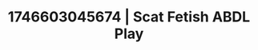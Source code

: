 ---
categories:
- Whispered desires
- AI-generated
- Fantasy kink
- Deep intimacy
- Erotic voice acting
- Neon-lit seduction
- ASMR
- Cosplay
image: /assets/images/1746603045674.jpg
layout: post
seo:
  description: Featured content with sensual Scat Fetish, ABDL Play. HD images available.
  keywords: Scat Fetish, ABDL Play
  og_image: /assets/images/1746603045674.jpg
  schema_type: VisualArtwork
tags:
- ABDL Play
- '#1746603045674'
- Scat Fetish
title: 1746603045674 | Scat Fetish ABDL Play
---